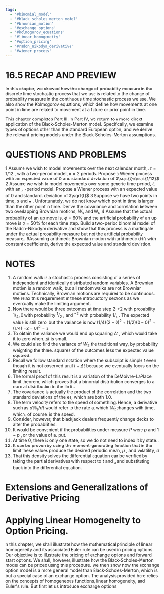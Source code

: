 ```yaml
---
tags:
  - '#binomial_model'
  - '#black_scholes_merton_model'
  - '#brownian_motion'
  - '#exchange_options'
  - '#kolmogorov_equations'
  - '#linear_homogeneity'
  - '#option_pricing'
  - '#radon_nikodym_derivative'
  - '#wiener_process'
---
```

# 16.5 RECAP AND PREVIEW

In this chapter, we showed how the change of probability measure in the discrete time stochastic process that we use is related to the change of probability measure in the continuous time stochastic process we use. We also show the Kolmogorov equations, which define how movements at one point in time are related to movement at a future or prior point in time.

This chapter completes Part III. In Part IV, we return to a more direct application of the Black-Scholes-Merton model. Specifically, we examine types of options other than the standard European option, and we derive the relevant pricing models under the Black-Scholes-Merton assumptions.

# QUESTIONS AND PROBLEMS

1 Assume we wish to model movements over the next calendar month,. $t=1/12$ , with a two-period model, $n=2$ periods. Propose a Wiener process with an expected value of 0 and standard deviation of $\sqrt{t}=\sqrt{1/12}$
2 Assume we wish to model movements over some generic time period, $t.$ with an $_n$ -period model. Propose a Wiener process with an expected value of 0 and standard. deviation of $\sqrt{t}$
3 Suppose we have two points in time, $s$ and $\boldsymbol{\mathscr{u}}$ . Unfortunately, we do not know which point in time is larger than the other point in time. Derive the covariance and correlation between two overlapping Brownian motions, $W_{s}$ and $\mathrm{W}_{u}$
4 Assume that the actual probability of an up move is. $\phi=60\%$ and the artificial probability of an up move is $q=50\%$ for each time step. Build a two-period binomial model of the Radon-Nikodym derivative and show that this process is a martingale under the actual probability measure but not the artificial probability measure..
5Assuming arithmetic Brownian motion with arithmetic drift with constant coefficients, derive the expected value and standard deviation.

# NOTES

1. A random walk is a stochastic process consisting of a series of independent and identically distributed random variables. A Brownian motion is a random walk, but all random walks are not Brownian motions. Technically, Brownian motions are required to be continuous. We relax this requirement in these introductory sections as we eventually make the limiting argument.
2. Now there would be three outcomes at time step 2: $+2$ with probability ${{1/}_{4}},0$ with probability $^1/_{2}$ , and $^{-2}$ with probability $1/_{4}$ . The expected value is still zero, but the variance is now $(1/4)(2-0)^{2}+(1/2)(0-0)^{2}+(1/4)(-2-0)^{2}=2$
3. To obtain the variance we would end up squaring $\Delta t$ , which would take it to zero when. $\Delta t$ is small.
4. We could also find the variance of $W_{2}$ the traditional way, by probability weighting the three. squares of the outcomes less the expected value squared.
5. Recall we follow standard notation where the subscript is simple $t$ even though it is not observed until $t+\Delta t$ because we eventually focus on the limiting result.
6. The formal proof of this result is a variation of the DeMoivre-LaPlace limit theorem, which proves that a binomial distribution converges to a normal distribution in the limit..
7. The covariance is actually the product of the correlation and the two standard deviations of the es, which are both 1.0.
8. The term velocity refers to the speed of something. Hence, a derivative such as $d\mathbb{W}_{t}/d t$ would refer to the rate at which $\mathbb{W}_{t}$ changes with time, which, of course, is the speed.
9. Consider, however, that blackjack dealers frequently change decks to alter the probabilities.
10. It would be convenient if the probabilities under measure $P$ were $p$ and $1-p$ , or the value of a. put.
11. At time 0, there is only one state, so we do not need to index it by state..
12. It can be proven by using the moment-generating function that in the limit these values produce the desired periodic mean, $\mu$ , and volatility, $\sigma$
13. That this density solves the differential equation can be verified by taking the partial derivatives with respect to $t$ and $_x$ and substituting back into the differential equation.

# Extensions and Generalizations of Derivative Pricing

# Applying Linear Homogeneity to Option Pricing.

n this chapter, we shall illustrate how the mathematical principle of linear homogeneity and its associated Euler rule can be used in pricing options. Our objective is to illustrate the pricing of exchange options and forward start options. We shall, however, illustrate how the Black-Scholes-Merton model can be priced using this procedure. We then show how the exchange option model is a more general model than Black-Scholes-Merton, which is but a special case of an exchange option. The analysis provided here relies on the concepts of homogeneous functions, linear homogeneity, and Euler's rule. But first let us introduce exchange options.
